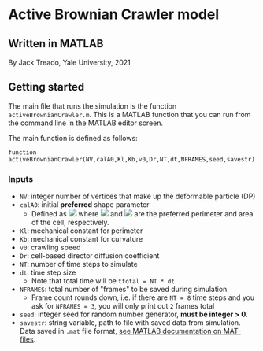 # Active Brownian Crawler model
## Written in MATLAB

By Jack Treado, Yale University, 2021


## Getting started

The main file that runs the simulation is the function `activeBrownianCrawler.m`. This is a MATLAB function that you can run from the command
line in the MATLAB editor screen. 

The main function is defined as follows:

`function activeBrownianCrawler(NV,calA0,Kl,Kb,v0,Dr,NT,dt,NFRAMES,seed,savestr)`

### Inputs
* `NV`: integer number of vertices that make up the deformable particle (DP)
* `calA0`: initial **preferred** shape parameter
	* Defined as <img src="https://render.githubusercontent.com/render/math?math=\mathcal{A}_0 = p_0^2/4\pi a_0"> where <img src="https://render.githubusercontent.com/render/math?math=p_0"> and <img src="https://render.githubusercontent.com/render/math?math=a_0"> are the preferred perimeter and area of the cell, respectively.
* `Kl`: mechanical constant for perimeter
* `Kb`: mechanical constant for curvature
* `v0`: crawling speed
* `Dr`: cell-based director diffusion coefficient
* `NT`: number of time steps to simulate
* `dt`: time step size
	* Note that total time will be `ttotal = NT * dt`
* `NFRAMES`: total number of "frames" to be saved during simulation.
	* Frame count rounds down, i.e. if there are `NT = 8` time steps and you ask for `NFRAMES = 3`, you will only print out `2` frames total
* `seed`: integer seed for random number generator, **must be integer > 0.**
* `savestr`: string variable, path to file with saved data from simulation. Data saved in `.mat` file format, [see MATLAB documentation on MAT-files](https://www.mathworks.com/help/matlab/ref/matlab.io.matfile.html).

